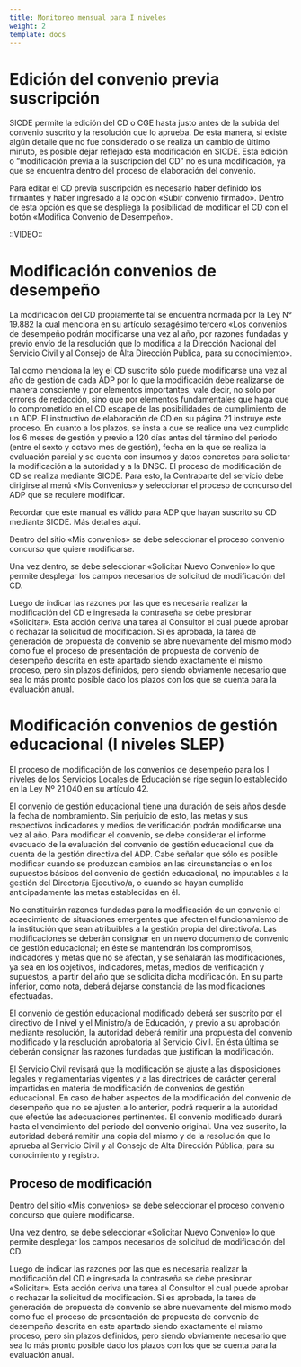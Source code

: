 ```yaml
---
title: Monitoreo mensual para I niveles
weight: 2
template: docs
---
```

# Edición del convenio previa suscripción
SICDE permite la edición del CD o CGE hasta justo antes de la subida del convenio suscrito y la resolución que lo aprueba. De esta manera, si existe algún detalle que no fue considerado o se realiza un cambio de último minuto, es posible dejar reflejado esta modificación en SICDE.
Esta edición o “modificación previa a la suscripción del CD” no es una modificación, ya que se encuentra dentro del proceso de elaboración del convenio.

Para editar el CD previa suscripción es necesario haber definido los firmantes y haber ingresado a la opción «Subir convenio firmado». Dentro de esta opción es que se despliega la posibilidad de modificar el CD con el botón «Modifica Convenio de Desempeño».

::VIDEO::

# Modificación convenios de desempeño
La modificación del CD propiamente tal se encuentra normada por la Ley N° 19.882 la cual menciona en su artículo sexagésimo tercero «Los convenios de desempeño podrán modificarse una vez al año, por razones fundadas y previo envío de la resolución que lo modifica a la Dirección Nacional del Servicio Civil y al Consejo de Alta Dirección Pública, para su conocimiento».

Tal como menciona la ley el CD suscrito sólo puede modificarse una vez al año de gestión de cada ADP por lo que la modificación debe realizarse de manera consciente y por elementos importantes, vale decir, no sólo por errores de redacción, sino que por elementos fundamentales que haga que lo comprometido en el CD escape de las posibilidades de cumplimiento de un ADP. El instructivo de elaboración de CD en su página 21 instruye este proceso. En cuanto a los plazos, se insta a que se realice una vez cumplido los 6 meses de gestión y previo a 120 días antes del término del periodo (entre el sexto y octavo mes de gestión), fecha en la que se realiza la evaluación parcial y se cuenta con insumos y datos concretos para solicitar la modificación a la autoridad y a la DNSC.
El proceso de modificación de CD se realiza mediante SICDE. Para esto, la Contraparte del servicio debe dirigirse al menú «Mis Convenios» y seleccionar el proceso de concurso del ADP que se requiere modificar.

Recordar que este manual es válido para ADP que hayan suscrito su CD mediante SICDE. Más detalles aquí.

Dentro del sitio «Mis convenios» se debe seleccionar el proceso convenio concurso que quiere modificarse.

Una vez dentro, se debe seleccionar «Solicitar Nuevo Convenio» lo que permite desplegar los campos necesarios de solicitud de modificación del CD.

Luego de indicar las razones por las que es necesaria realizar la modificación del CD e ingresada la contraseña se debe presionar «Solicitar». Esta acción deriva una tarea al Consultor el cual puede aprobar o rechazar la solicitud de modificación. Si es aprobada, la tarea de generación de propuesta de convenio se abre nuevamente del mismo modo como fue el proceso de presentación de propuesta de convenio de desempeño descrita en este apartado siendo exactamente el mismo proceso, pero sin plazos definidos, pero siendo obviamente necesario que sea lo más pronto posible dado los plazos con los que se cuenta para la evaluación anual.

# Modificación convenios de gestión educacional (I niveles SLEP)

El proceso de modificación de los convenios de desempeño para los I niveles de los Servicios Locales de Educación se rige según lo establecido en la Ley Nº 21.040 en su artículo 42.

El convenio de gestión educacional tiene una duración de seis años desde la fecha de nombramiento. Sin perjuicio de esto, las metas y sus respectivos indicadores y medios de verificación podrán modificarse una vez al año.
Para modificar el convenio, se debe considerar el informe evacuado de la evaluación del convenio de gestión educacional que da cuenta de la gestión directiva del ADP. Cabe señalar que sólo es posible modificar cuando se produzcan cambios en las circunstancias o en los supuestos básicos del convenio de gestión educacional, no imputables a la gestión del Director/a Ejecutivo/a, o cuando se hayan cumplido anticipadamente las metas establecidas en él.

No constituirán razones fundadas para la modificación de un convenio el acaecimiento de situaciones emergentes que afecten el funcionamiento de la institución que sean atribuibles a la gestión propia del directivo/a.
Las modificaciones se deberán consignar en un nuevo documento de convenio de gestión educacional; en éste se mantendrán los compromisos, indicadores y metas que no se afectan, y se señalarán las modificaciones, ya sea en los objetivos, indicadores, metas, medios de verificación y supuestos, a partir del año que se solicita dicha modificación. En su parte inferior, como nota, deberá dejarse constancia de las modificaciones efectuadas.

El convenio de gestión educacional modificado deberá ser suscrito por el directivo de I nivel y el Ministro/a de Educación, y previo a su aprobación mediante resolución, la autoridad deberá remitir una propuesta del convenio modificado y la resolución aprobatoria al Servicio Civil. En ésta última se deberán consignar las razones fundadas que justifican la modificación.

El Servicio Civil revisará que la modificación se ajuste a las disposiciones legales y reglamentarias vigentes y a las directrices de carácter general impartidas en materia de modificación de convenios de gestión educacional. En caso de haber aspectos de la modificación del convenio de desempeño que no se ajusten a lo anterior, podrá requerir a la autoridad que efectúe las adecuaciones pertinentes.
El convenio modificado durará hasta el vencimiento del periodo del convenio original. Una vez suscrito, la autoridad deberá remitir una copia del mismo y de la resolución que lo aprueba al Servicio Civil y al Consejo de Alta Dirección Pública, para su conocimiento y registro.

## Proceso de modificación
Dentro del sitio «Mis convenios» se debe seleccionar el proceso convenio concurso que quiere modificarse.

Una vez dentro, se debe seleccionar «Solicitar Nuevo Convenio» lo que permite desplegar los campos necesarios de solicitud de modificación del CD.

Luego de indicar las razones por las que es necesaria realizar la modificación del CD e ingresada la contraseña se debe presionar «Solicitar». Esta acción deriva una tarea al Consultor el cual puede aprobar o rechazar la solicitud de modificación. Si es aprobada, la tarea de generación de propuesta de convenio se abre nuevamente del mismo modo como fue el proceso de presentación de propuesta de convenio de desempeño descrita en este apartado siendo exactamente el mismo proceso, pero sin plazos definidos, pero siendo obviamente necesario que sea lo más pronto posible dado los plazos con los que se cuenta para la evaluación anual.